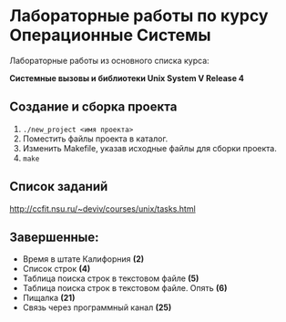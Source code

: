 # Лабораторные работы по курсу Операционные Системы

Лабораторные работы из основного списка курса:

**Системные вызовы и библиотеки Unix System V Release 4**

## Создание и сборка проекта

1. `./new_project <имя проекта>`
2. Поместить файлы проекта в каталог.
3. Изменить Makefile, указав исходные файлы для сборки проекта.
4. `make`

## Список заданий

http://ccfit.nsu.ru/~deviv/courses/unix/tasks.html

## Завершенные:

* Время в штате Калифорния **(2)**
* Список строк **(4)**
* Таблица поиска строк в текстовом файле **(5)**
* Таблица поиска строк в текстовом файле. Опять **(6)**
* Пищалка **(21)**
* Связь через программный канал **(25)**

